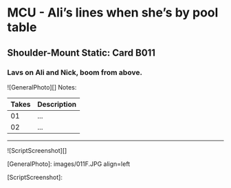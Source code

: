 # MCU - Ali’s lines when she’s by pool table

## Shoulder-Mount Static: Card B011

### Lavs on Ali and Nick, boom from above.

![GeneralPhoto][]
Notes: 

| Takes | Description |
|:---|:----|
| 01 | ... |
| 02 | ... |

----

![ScriptScreenshot][]


[GeneralPhoto]:  images/011F.JPG align=left

[ScriptScreenshot]: 